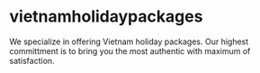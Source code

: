 vietnamholidaypackages
======================

We specialize in offering Vietnam holiday packages. Our highest committment is to bring you the most authentic with maximum of satisfaction.
